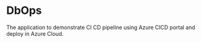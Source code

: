 # DbOps
The application to demonstrate CI CD pipeline using Azure CICD portal and deploy in Azure Cloud.
